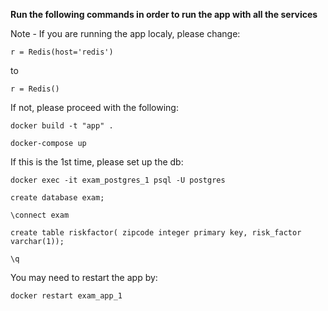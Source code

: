**Run the following commands in order to run the app with all the services**

Note - If you are running the app localy, please change:

`r = Redis(host='redis')`

to

`r = Redis()`


If not, please proceed with the following:

`docker build -t "app" .`

`docker-compose up`


If this is the 1st time, please set up the db:

`docker exec -it exam_postgres_1 psql -U postgres`

`create database exam;`

`\connect exam`

`create table riskfactor(
zipcode integer primary key,
risk_factor varchar(1));`

`\q`

You may need to restart the app by:

`docker restart exam_app_1`
